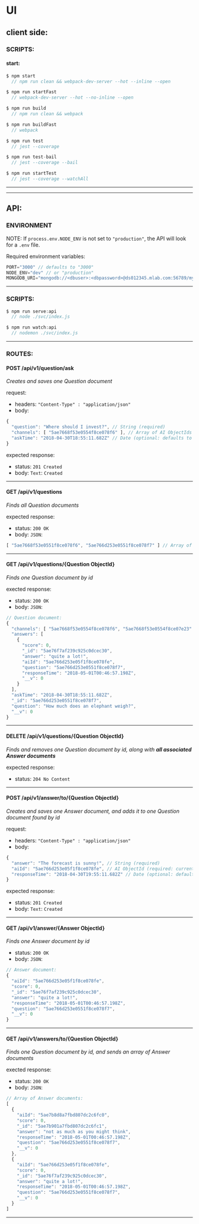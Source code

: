 # UI
## client side:
### **SCRIPTS:**
#### start:
```js
$ npm start
  // npm run clean && webpack-dev-server --hot --inline --open

$ npm run startFast
  // webpack-dev-server --hot --no-inline --open
```
```js
$ npm run build
  // npm run clean && webpack

$ npm run buildFast
  // webpack
```
```js
$ npm run test
  // jest --coverage

$ npm run test-bail
  // jest --coverage --bail

$ npm run startTest
  // jest --coverage --watchAll
```
___
___
## API:
### **ENVIRONMENT**
NOTE: If `process.env.NODE_ENV` is not set to `"production"`, the API will look for a `.env` file.

Required environment variables:
```js
PORT="3000" // defaults to "3000"
NODE_ENV="dev" // or "production"
MONGODB_URI="mongodb://<dbuser>:<dbpassword>@ds012345.mlab.com:56789/mydb" //
```
___
### **SCRIPTS:**
```js
$ npm run serve:api
  // node ./svc/index.js

$ npm run watch:api
  // nodemon ./svc/index.js
```
___
### **ROUTES:**

#### POST /api/v1/question/ask
*Creates and saves one Question document*

request:
* headers: `"Content-Type" : "application/json"`
* body:
```js
{
  "question": "Where should I invest?", // String (required)
  "channels": [ "5ae7668f53e0554f8ce078f6" ], // Array of AI ObjectIds (optional)
  "askTime": "2018-04-30T18:55:11.682Z" // Date (optional: defaults to current time)
}
```
expected response:
* status: `201 Created`
* body: `Text`: `Created`
___
#### GET /api/v1/questions
*Finds all Question documents*

expected response:
* status: `200 OK`
* body: `JSON`:
```js
[ "5ae7668f53e0551f8ce078f6", "5ae766d253e0551f8ce078f7" ] // Array of all Question ObjectIds
```
___
#### GET /api/v1/questions/{Question ObjectId}
*Finds one Question document by id*

exected response:
* status: `200 OK`
* body: `JSON`:
```js
// Question document:
{
  "channels": [ "5ae7668f53e0554f8ce078f6", "5ae7668f53e0554f8ce07e23" ],
  "answers": [
    {
      "score": 0,
      "_id": "5ae76f7af239c925c0dcec30",
      "answer": "quite a lot!",
      "aiId": "5ae766d253e05f1f8ce078fe",
      "question": "5ae766d253e0551f8ce078f7",
      "responseTime": "2018-05-01T00:46:57.198Z",
      "__v": 0
    }
  ],
  "askTime": "2018-04-30T18:55:11.682Z",
  "_id": "5ae766d253e0551f8ce078f7",
  "question": "How much does an elephant weigh?",
  "__v": 0
}
```
___
#### DELETE /api/v1/questions/{Question ObjectId}
*Finds and removes one Question document by id, along with **all associated Answer documents***

expected response:
* status: `204 No Content`
___
#### POST /api/v1/answer/to/{Question ObjectId}
*Creates and saves one Answer document, and adds it to one Question document found by id*

request:
* headers: `"Content-Type" : "application/json"`
* body:
```js
{
  "answer": "The forecast is sunny!", // String (required)
  "aiId": "5ae766d253e05f1f8ce078fe", // AI ObjectId (required: currently defaults to generated ObjectId)
  "responseTime": "2018-04-30T19:55:11.682Z" // Date (optional: defaults to current time)
}
```
expected response:
* status: `201 Created`
* body: `Text`: `Created`
___
#### GET /api/v1/answer/{Answer ObjectId}
*Finds one Answer document by id*
* status: `200 OK`
* body: `JSON`:
```js
// Answer document:
{
  "aiId": "5ae766d253e05f1f8ce078fe",
  "score": 0,
  "_id": "5ae76f7af239c925c0dcec30",
  "answer": "quite a lot!",
  "responseTime": "2018-05-01T00:46:57.198Z",
  "question": "5ae766d253e0551f8ce078f7",
  "__v": 0
}
```
___
#### GET /api/v1/answers/to/{Question ObjectId}
*Finds one Question document by id, and sends an array of Answer documents*

exected response:
* status: `200 OK`
* body: `JSON`:
```js
// Array of Answer documents:
[
  {
    "aiId": "5ae7b8d8a7fbd807dc2c6fc0",
    "score": 0,
    "_id": "5ae7b901a7fbd807dc2c6fc1",
    "answer": "not as much as you might think",
    "responseTime": "2018-05-01T00:46:57.198Z",
    "question": "5ae766d253e0551f8ce078f7",
    "__v": 0
  },
  {
    "aiId": "5ae766d253e05f1f8ce078fe",
    "score": 0,
    "_id": "5ae76f7af239c925c0dcec30",
    "answer": "quite a lot!",
    "responseTime": "2018-05-01T00:46:57.198Z",
    "question": "5ae766d253e0551f8ce078f7",
    "__v": 0
  }
]
```
___
